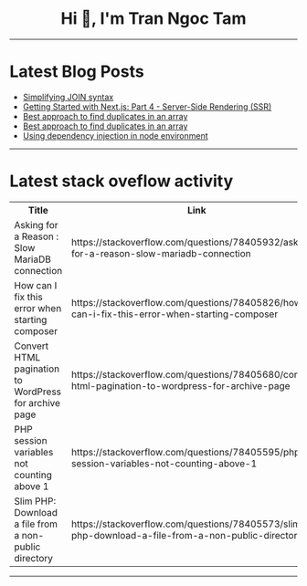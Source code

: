 <h1 align="center">Hi 👋, I'm Tran Ngoc Tam</h1>

---

# Latest Blog Posts 
<!-- BLOG-POST-LIST:START -->
- [Simplifying JOIN syntax](https://dev.to/esproc_spl/simplifying-join-syntax-i1o)
- [Getting Started with Next.js: Part 4 - Server-Side Rendering &lpar;SSR&rpar;](https://dev.to/dipakahirav/getting-started-with-nextjs-part-4-server-side-rendering-ssr-4kic)
- [Best approach to find duplicates in an array](https://dev.to/rk042/best-approach-to-find-duplicates-in-an-array-120g)
- [Best approach to find duplicates in an array](https://dev.to/rk042/best-approach-to-find-duplicates-in-an-array-1if5)
- [Using dependency injection in node environment](https://dev.to/wszgrcy/using-dependency-injection-in-node-environment-k1e)
<!-- BLOG-POST-LIST:END -->

---

# Latest stack oveflow activity
<table>
  <tr><th>Title</th><th>Link</th></tr>
  <!-- STACKOVERFLOW:START --><tr><td>Asking for a Reason : Slow MariaDB connection</td><td>https://stackoverflow.com/questions/78405932/asking-for-a-reason-slow-mariadb-connection</td></tr><tr><td>How can I fix this error when starting composer</td><td>https://stackoverflow.com/questions/78405826/how-can-i-fix-this-error-when-starting-composer</td></tr><tr><td>Convert HTML pagination to WordPress for archive page</td><td>https://stackoverflow.com/questions/78405680/convert-html-pagination-to-wordpress-for-archive-page</td></tr><tr><td>PHP session variables not counting above 1</td><td>https://stackoverflow.com/questions/78405595/php-session-variables-not-counting-above-1</td></tr><tr><td>Slim PHP: Download a file from a non-public directory</td><td>https://stackoverflow.com/questions/78405573/slim-php-download-a-file-from-a-non-public-directory</td></tr><!-- STACKOVERFLOW:END -->
</table>

---


